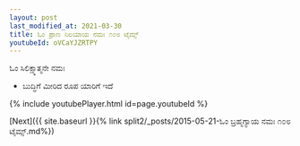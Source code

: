 ```yaml
---
layout: post
last_modified_at: 2021-03-30
title: ಓಂ ಪ್ರಾಣ ನಿಲಯಾಯ ನಮಃ ೧೦೮ ಟೈಮ್ಸ್
youtubeId: oVCaYJZRTPY
---
```

 
 
 ಓಂ ಸಿಲಿಕ್ಷ್ಮಾತ್ಮನೇ ನಮಃ  
 
 -  ಬುದ್ಧಿಗೆ ಮೀರಿದ ರೂಪ ಯಾರಿಗೆ ಇದೆ 
 
  
 
  
 
 
 
 
 
 


{% include youtubePlayer.html id=page.youtubeId %}
 
[Next]({{ site.baseurl }}{% link  split2/_posts/2015-05-21-ಓಂ ಬ್ರಹ್ಮಗ್ಯಾಯ ನಮಃ ೧೦೮ ಟೈಮ್ಸ್.md%})
 

